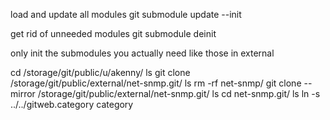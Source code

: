 load and update all modules
git submodule update --init

get rid of unneeded modules
git submodule deinit

only init the submodules you actually need like those in external

cd /storage/git/public/u/akenny/
ls
git clone /storage/git/public/external/net-snmp.git/
ls
rm -rf net-snmp/
git clone --mirror /storage/git/public/external/net-snmp.git/
ls
cd net-snmp.git/
ls
ln -s ../../gitweb.category category
